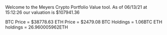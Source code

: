 Welcome to the Meyers Crypto Portfolio Value tool. 
As of 06/13/21 at 15:12:26 our valuation is $107941.36 

BTC Price = $38778.63
 ETH Price = $2479.08
BTC Holdings = 1.06BTC
 ETH holdings = 26.960005962ETH 
